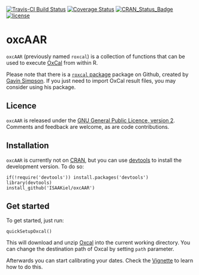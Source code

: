 [![Travis-CI Build Status](https://travis-ci.org/ISAAKiel/oxcAAR.svg?branch=master)](https://travis-ci.org/ISAAKiel/oxcAAR) [![Coverage Status](https://img.shields.io/codecov/c/github/ISAAKiel/oxcAAR/master.svg)](https://codecov.io/github/ISAAKiel/oxcAAR?branch=master) [![CRAN\_Status\_Badge](http://www.r-pkg.org/badges/version/oxcAAR)](https://CRAN.R-project.org/package=oxcAAR) [![license](https://img.shields.io/badge/license-GPL%203-B50B82.svg)](https://www.R-project.org/Licenses/GPL-2)

<!-- README.md is generated from README.Rmd. Please edit that file -->
oxcAAR
======

`oxcAAR` (previously named `roxcal`) is a collection of functions that can be used to execute [OxCal](https://c14.arch.ox.ac.uk) from within R.

Please note that there is a [`roxcal` package](https://github.com/gavinsimpson/roxcal) package on Github, created by [Gavin Simpson](https://github.com/gavinsimpson). If you just need to import OxCal result files, you may consider using his package.

Licence
-------

`oxcAAR` is released under the [GNU General Public Licence, version 2](https://www.R-project.org/Licenses/GPL-2). Comments and feedback are welcome, as are code contributions.

Installation
------------

`oxcAAR` is currently not on [CRAN](https://CRAN.R-project.org/), but you can use [devtools](https://CRAN.R-project.org/package=devtools) to install the development version. To do so:

    if(!require('devtools')) install.packages('devtools')
    library(devtools)
    install_github('ISAAKiel/oxcAAR')

Get started
-----------

To get started, just run:

    quickSetupOxcal()

This will download and unzip [Oxcal](https://c14.arch.ox.ac.uk/oxcal.html) into the current working directory. You can change the destination path of Oxcal by setting `path` parameter.

Afterwards you can start calibrating your dates. Check the [Vignette](vignettes/basic-usage.Rmd) to learn how to do this.
